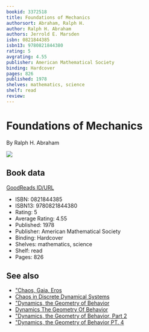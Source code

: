 ```yaml
---
bookid: 3372518
title: Foundations of Mechanics
authorsort: Abraham, Ralph H.
author: Ralph H. Abraham
authors: Jerrold E. Marsden
isbn: 0821844385
isbn13: 9780821844380
rating: 5
avgrating: 4.55
publisher: American Mathematical Society
binding: Hardcover
pages: 826
published: 1978
shelves: mathematics, science
shelf: read
review: 
---
```


# Foundations of Mechanics

By Ralph H. Abraham

![](../../1256131512l/3372518.jpg)

## Book data

[GoodReads ID/URL](https://www.goodreads.com/book/show/3372518)

- ISBN: 0821844385
- ISBN13: 9780821844380
- Rating: 5
- Average Rating: 4.55
- Published: 1978
- Publisher: American Mathematical Society
- Binding: Hardcover
- Shelves: mathematics, science
- Shelf: read
- Pages: 826


## See also

- ["Chaos, Gaia, Eros](Chaos__Gaia__Eros-_A_Chaos_Pioneer_Uncovers_the_Three_Great_Streams_of_History.md)
- [Chaos in Discrete Dynamical Systems](Chaos_in_Discrete_Dynamical_Systems-_A_Visual_Introduction_in_2_Dimensions.md)
- ["Dynamics, the Geometry of Behavior](Dynamics__the_Geometry_of_Behavior-_Global_Behavior-Part_3_Visual_Mathematicals_Library.md)
- [Dynamics The Geometry Of Behavior](Dynamics_The_Geometry_Of_Behavior.md)
- ["Dynamics, the Geometry of Behavior, Part 2](Dynamics__the_Geometry_of_Behavior__Part_2-_Chaotic_Behavior_Visual_Mathematics_Library.md)
- ["Dynamics, the Geometry of Behavior PT. 4](Dynamics__the_Geometry_of_Behavior_PT_4-_Bifurcation_Behavior.md)
